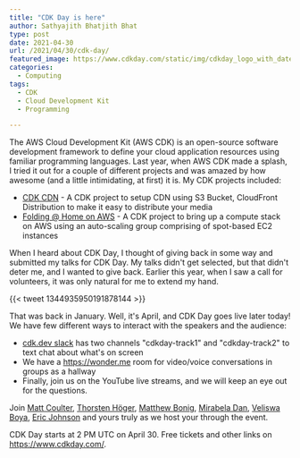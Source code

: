 ```yaml
---
title: "CDK Day is here"
author: Sathyajith Bhatjith Bhat
type: post
date: 2021-04-30
url: /2021/04/30/cdk-day/
featured_image: https://www.cdkday.com/static/img/cdkday_logo_with_date.png
categories: 
  - Computing
tags:
  - CDK
  - Cloud Development Kit
  - Programming

---
```


The AWS Cloud Development Kit (AWS CDK) is an open-source software development framework to define your cloud application resources using familiar programming languages. Last year, when AWS CDK made a splash, I tried it out for a couple of different projects and was amazed by how awesome (and a little intimidating, at first) it is. My CDK projects included:

- [CDK CDN](https://github.com/SathyaBhat/cdk-cdn) - A CDK project to setup CDN using S3 Bucket, CloudFront Distribution to make it easy to distribute your media
- [Folding @ Home on AWS](https://github.com/SathyaBhat/folding-aws) - A CDK project to bring up a compute stack on AWS using an auto-scaling group comprising of spot-based EC2 instances

When I heard about CDK Day, I thought of giving back in some way and submitted my talks for CDK Day. My talks didn't get selected, but that didn't deter me, and I wanted to give back. Earlier this year, when I saw a call for volunteers, it was only natural for me to extend my hand.

{{< tweet 1344935950191878144 >}}

That was back in January. Well, it's April, and CDK Day goes live later today! We have few different ways to interact with the speakers and the audience:

- [cdk.dev slack](https://cdk.dev/posts) has two channels "cdkday-track1" and "cdkday-track2" to text chat about what's on screen
- We have a https://wonder.me room for video/voice conversations in groups as a hallway
- Finally, join us on the YouTube live streams, and we will keep an eye out for the questions.

Join [Matt Coulter](https://twitter.com/NIDeveloper), [Thorsten Höger](https://twitter.com/hoegertn), [Matthew Bonig](https://twitter.com/mattbonig), [Mirabela Dan](https://twitter.com/mirabeladd), [Veliswa Boya](https://twitter.com/Vel12171), [Eric Johnson](https://twitter.com/edjgeek) and yours truly as we host your through the event.

CDK Day starts at 2 PM UTC on April 30. Free tickets and other links on https://www.cdkday.com/.